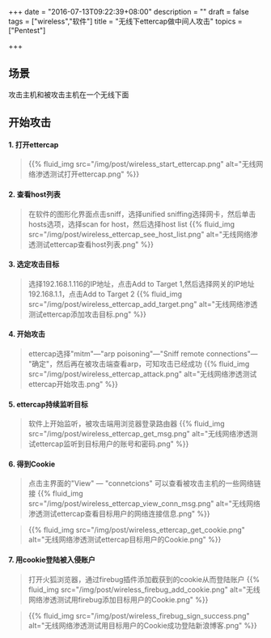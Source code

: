+++
date = "2016-07-13T09:22:39+08:00"
description = ""
draft = false
tags = ["wireless","软件"]
title = "无线下ettercap做中间人攻击"
topics = ["Pentest"]

+++

## 场景
攻击主机和被攻击主机在一个无线下面

## 开始攻击
#### 1. 打开ettercap
> {{% fluid_img src="/img/post/wireless_start_ettercap.png" alt="无线网络渗透测试打开ettercap.png" %}}

#### 2. 查看host列表
> 在软件的图形化界面点击sniff，选择unified sniffing选择网卡，然后单击hosts选项，选择scan for host，然后选择host list
> {{% fluid_img src="/img/post/wireless_ettercap_see_host_list.png" alt="无线网络渗透测试ettercap查看host列表.png" %}}

#### 3. 选定攻击目标
> 选择192.168.1.116的IP地址，点击Add to Target 1,然后选择网关的IP地址192.168.1.1，点击Add to Target 2
> {{% fluid_img src="/img/post/wireless_ettercap_add_target.png" alt="无线网络渗透测试ettercap添加攻击目标.png" %}}

#### 4. 开始攻击
> ettercap选择"mitm"—"arp poisoning"—"Sniff remote connections"— "确定"，然后再在被攻击端查看arp，可知攻击已经成功
> {{% fluid_img src="/img/post/wireless_ettercap_attack.png" alt="无线网络渗透测试ettercap开始攻击.png" %}}

#### 5. ettercap持续监听目标
> 软件上开始监听，被攻击端用浏览器登录路由器
> {{% fluid_img src="/img/post/wireless_ettercap_get_msg.png" alt="无线网络渗透测试ettercap监听到目标用户的账号和密码.png" %}}

#### 6. 得到Cookie
> 点击主界面的"View" —  "connetcions" 可以查看被攻击主机的一些网络链接
> {{% fluid_img src="/img/post/wireless_ettercap_view_conn_msg.png" alt="无线网络渗透测试ettercap查看目标用户的网络连接信息.png" %}}

> {{% fluid_img src="/img/post/wireless_ettercap_get_cookie.png" alt="无线网络渗透测试ettercap目标用户的Cookie.png" %}}

#### 7. 用cookie登陆被入侵账户
> 打开火狐浏览器，通过firebug插件添加截获到的cookie从而登陆账户
> {{% fluid_img src="/img/post/wireless_firebug_add_cookie.png" alt="无线网络渗透测试用firebug添加目标用户的Cookie.png" %}}

> {{% fluid_img src="/img/post/wireless_firebug_sign_success.png" alt="无线网络渗透测试用目标用户的Cookie成功登陆新浪博客.png" %}}
